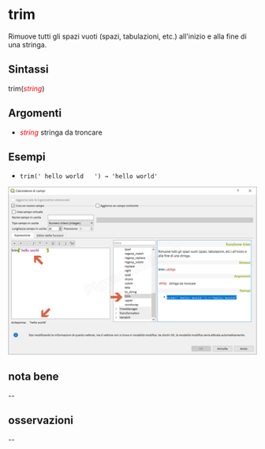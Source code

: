 # trim

Rimuove tutti gli spazi vuoti (spazi, tabulazioni, etc.) all'inizio e alla fine di una stringa.

## Sintassi

trim(_<span style="color:red;">string</span>_)

## Argomenti

* _<span style="color:red;">string</span>_ stringa da troncare

## Esempi

* `trim(' hello world   ') → 'hello world'`

![](../../img/stringhe_di_testo/trim/trim1.png)

## nota bene

--

## osservazioni

--
